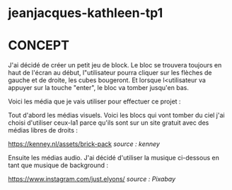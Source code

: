 # jeanjacques-kathleen-tp1

# CONCEPT 

J'ai décidé de créer un petit jeu de block. Le bloc se trouvera toujours en haut de l'écran au début, l"utilisateur pourra cliquer sur les flèches de gauche et de droite, les cubes bougeront. Et lorsque l<utilisateur va appuyer sur la touche "enter", le bloc va tomber jusqu'en bas. 

Voici les média que je vais utiliser pour effectuer ce projet : 

Tout d'abord les médias visuels. Voici les blocs qui vont tomber du ciel j'ai choisi d'utiliser ceux-la1 parce qu'ils sont sur un site gratuit avec des médias libres de droits : 

https://kenney.nl/assets/brick-pack *source : kenney* 

Ensuite les médias audio. J'ai décidé d'utiliser la musique ci-dessous en tant que musique de background : 

https://www.instagram.com/just.elyons/ *source : Pixabay* 
